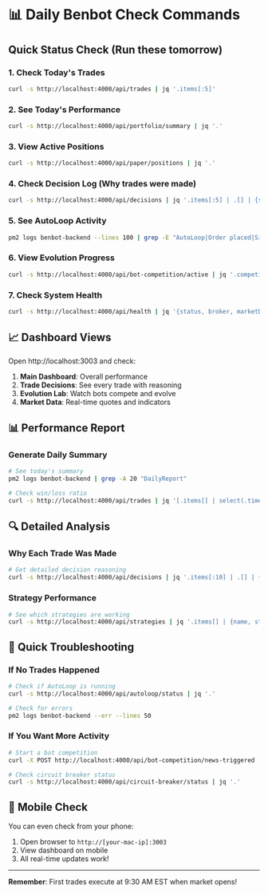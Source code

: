 # 📊 Daily Benbot Check Commands

## Quick Status Check (Run these tomorrow)

### 1. Check Today's Trades
```bash
curl -s http://localhost:4000/api/trades | jq '.items[:5]'
```

### 2. See Today's Performance
```bash
curl -s http://localhost:4000/api/portfolio/summary | jq '.'
```

### 3. View Active Positions
```bash
curl -s http://localhost:4000/api/paper/positions | jq '.'
```

### 4. Check Decision Log (Why trades were made)
```bash
curl -s http://localhost:4000/api/decisions | jq '.items[:5] | .[] | {symbol, action, confidence, reason}'
```

### 5. See AutoLoop Activity
```bash
pm2 logs benbot-backend --lines 100 | grep -E "AutoLoop|Order placed|Signal generated"
```

### 6. View Evolution Progress
```bash
curl -s http://localhost:4000/api/bot-competition/active | jq '.competitions[0] | {id, status, leaderboard: .leaderboard[:3]}'
```

### 7. Check System Health
```bash
curl -s http://localhost:4000/api/health | jq '{status, broker, marketData}'
```

## 📈 Dashboard Views

Open http://localhost:3003 and check:

1. **Main Dashboard**: Overall performance
2. **Trade Decisions**: See every trade with reasoning
3. **Evolution Lab**: Watch bots compete and evolve
4. **Market Data**: Real-time quotes and indicators

## 📊 Performance Report

### Generate Daily Summary
```bash
# See today's summary
pm2 logs benbot-backend | grep -A 20 "DailyReport"

# Check win/loss ratio
curl -s http://localhost:4000/api/trades | jq '[.items[] | select(.timestamp > "'$(date -u +%Y-%m-%d)'T00:00:00Z")] | {total: length, wins: [.[] | select(.pnl > 0)] | length}'
```

## 🔍 Detailed Analysis

### Why Each Trade Was Made
```bash
# Get detailed decision reasoning
curl -s http://localhost:4000/api/decisions | jq '.items[:10] | .[] | {time: .timestamp, symbol, action, confidence, brain_score, reason}'
```

### Strategy Performance
```bash
# See which strategies are working
curl -s http://localhost:4000/api/strategies | jq '.items[] | {name, stage, performance}'
```

## 🚨 Quick Troubleshooting

### If No Trades Happened
```bash
# Check if AutoLoop is running
curl -s http://localhost:4000/api/autoloop/status | jq '.'

# Check for errors
pm2 logs benbot-backend --err --lines 50
```

### If You Want More Activity
```bash
# Start a bot competition
curl -X POST http://localhost:4000/api/bot-competition/news-triggered

# Check circuit breaker status
curl -s http://localhost:4000/api/circuit-breaker/status | jq '.'
```

## 📱 Mobile Check

You can even check from your phone:
1. Open browser to `http://[your-mac-ip]:3003`
2. View dashboard on mobile
3. All real-time updates work!

---

**Remember**: First trades execute at 9:30 AM EST when market opens!
